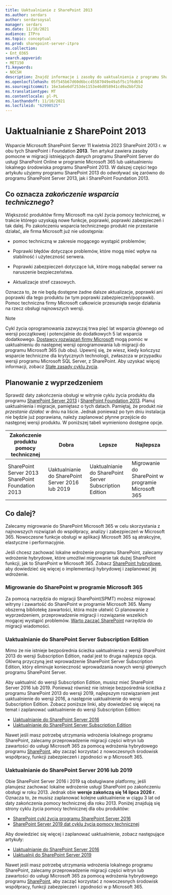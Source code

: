 ```yaml
---
title: Uaktualnianie z SharePoint 2013
ms.author: serdars
author: serdarsoysal
manager: serdars
ms.date: 11/10/2021
audience: ITPro
ms.topic: conceptual
ms.prod: sharepoint-server-itpro
ms.collection:
- Ent_O365
search.appverid:
- MET150
f1.keywords:
- NOCSH
description: Znajdź informacje i zasoby do uaktualnienia z programu SharePoint Server 2013 i SharePoint Foundation 2013. Obsługa obu tych dni kończy się 11 kwietnia 2023 r.
ms.openlocfilehash: 05f545b67d60d6bcc45587049e49a5f5c1f6d654
ms.sourcegitcommit: 16e3a6e6df253de1153e46d058941cd9a2bbf2b2
ms.translationtype: MT
ms.contentlocale: pl-PL
ms.lasthandoff: 11/10/2021
ms.locfileid: "62990525"
---
```

# <a name="upgrading-from-sharepoint-2013"></a>Uaktualnianie z SharePoint 2013

Wsparcie Microsoft SharePoint Server 11 kwietnia 2023 SharePoint 2013 r. w obu tych SharePoint i Foundation **2013**. Ten artykuł zawiera zasoby pomocne w migracji istniejących danych programu SharePoint Server do usługi SharePoint Online w programie Microsoft 365 lub uaktualnieniu lokalnego środowiska programu SharePoint 2013. W dalszej części tego artykułu użyjemy programu SharePoint 2013 do odwoływać się zarówno do programu SharePoint Server 2013, jak i SharePoint Foundation 2013.

## <a name="what-is-end-of-support"></a>Co oznacza *zakończenie wsparcia technicznego*?

Większość produktów firmy Microsoft ma cykl życia pomocy technicznej, w trakcie którego uzyskają nowe funkcje, poprawki, poprawki zabezpieczeń i tak dalej. Po zakończeniu wsparcia technicznego produkt nie przestanie działać, ale firma Microsoft już nie udostępnia:

- pomoc techniczną w zakresie mogącego wystąpić problemów;

- Poprawki błędów dotyczące problemów, które mogą mieć wpływ na stabilność i użyteczność serwera.

- Poprawki zabezpieczeń dotyczące luk, które mogą nabędać serwer na naruszenie bezpieczeństwa.

- Aktualizacje stref czasowych.

Oznacza to, że nie będą dostępne żadne dalsze aktualizacje, poprawki ani poprawki dla tego produktu (w tym poprawki zabezpieczeń/poprawki). Pomoc techniczna firmy Microsoft całkowicie przesunięła swoje działania na rzecz obsługi najnowszych wersji.

> [!NOTE]
> Cykl życia oprogramowania zazwyczaj trwa pięć lat wsparcia głównego od wersji początkowej i potencjalnie do dodatkowych 5 lat wsparcia dodatkowego. [Dostawcy rozwiązań firmy Microsoft](https://go.microsoft.com/fwlink/?linkid=841249) mogą pomóc w uaktualnieniu do następnej wersji oprogramowania lub migracji do programu Microsoft 365 (lub obu). Upewnij się, że wiesz, kiedy kończysz wsparcie techniczne dla krytycznych technologii, zwłaszcza w przypadku wersji programu Microsoft SQL Server, z SharePoint. Aby uzyskać więcej informacji, zobacz [Stałe zasady cyklu życia](https://support.microsoft.com/help/14085).

## <a name="plan-ahead"></a>Planowanie z wyprzedzeniem

Sprawdź daty zakończenia obsługi w witrynie cyklu życia produktu dla programu [SharePoint Server 2013](/lifecycle/products/sharepoint-server-2013) i [SharePoint Foundation 2013](/lifecycle/products/sharepoint-foundation-2013). Planuj uaktualnienia i migracje, pamiętasz o tych datach. Pamiętaj, że produkt *nie przestanie działać w* dniu na liście. Jednak ponieważ po tym dniu instalacja nie będzie już poprawiana, należy zaplanować płynne przejście do następnej wersji produktu. W poniższej tabeli wymieniono dostępne opcje.

|Zakończenie produktu pomocy technicznej|Dobra|Lepsze|Najlepsza|
|---|---|---|---|
|SharePoint Server 2013<BR>SharePoint Foundation 2013|Uaktualnianie do SharePoint Server 2016 lub 2019|Uaktualnianie do SharePoint Server Subscription Edition|Migrowanie do SharePoint w programie Microsoft 365

## <a name="whats-next"></a>Co dalej?

Zalecamy  migrowanie do SharePoint Microsoft 365 w celu skorzystania z najnowszych rozwiązań do współpracy, analizy i zabezpieczeń w Microsoft 365. Nowoczesne funkcje obsługi w aplikacji Microsoft 365 są atrakcyjne, elastyczne i performacyjnie.

Jeśli chcesz zachować lokalne wdrożenie programu SharePoint, zalecamy wdrożenie hybrydowe, które umożliwi migrowanie tak dużej SharePoint funkcji, jak to SharePoint w Microsoft 365. Zobacz [SharePoint hybrydowe,](/sharepoint/hybrid/hybrid) aby dowiedzieć się więcej o implementacji hybrydowej i zaplanować jej wdrożenie.

### <a name="migrate-to-sharepoint-in-microsoft-365"></a>Migrowanie do SharePoint w programie Microsoft 365

Za pomocą narzędzia do migracji SharePoint(SPMT) możesz migrować witryny i zawartość do SharePoint w programie Microsoft 365. Mamy obszerną bibliotekę zawartości, która może ułatwić Ci planowanie z wyprzedzeniem, przeprowadzenie migracji i rozwiązanie wszelkich mogącej wystąpić problemów. [Warto zacząć SharePoint](/sharepointmigration/introducing-the-sharepoint-migration-tool) narzędzia do migracji wiadomości.

### <a name="upgrade-to-sharepoint-server-subscription-edition"></a>Uaktualnianie do SharePoint Server Subscription Edition

Mimo że nie istnieje bezpośrednia ścieżka uaktualnienia z wersji SharePoint 2013 do wersji Subscription Edition, nadal jest to druga najlepsza opcja. Główną przyczyną jest wprowadzenie SharePoint Server Subscription Edition, który eliminuje konieczność wprowadzania nowych wersji głównych programu SharePoint Server.

Aby uaktualnić do wersji Subscription Edition, musisz mieć SharePoint Server 2016 lub 2019. Ponieważ również nie istnieje bezpośrednia ścieżka z programu SharePoint 2013 do wersji 2019, najlepszym rozwiązaniem jest uaktualnienie do wersji 2016, a następnie uaktualnienie do wersji Subscription Edition. Zobacz poniższe linki, aby dowiedzieć się więcej na temat i zaplanować uaktualnienie do wersji Subscription Edition:

- [Uaktualnianie do SharePoint Server 2016](/sharepoint/upgrade-and-update/upgrade-to-sharepoint-server-2016)
- [Uaktualnianie do SharePoint Server Subscription Edition](/sharepoint/upgrade-and-update/upgrade-to-sharepoint-server-subscription-edition)

Nawet jeśli masz potrzebę utrzymania wdrożenia lokalnego programu SharePoint, zalecamy przeprowadzenie migracji części witryn lub zawartości do usługi Microsoft 365 za pomocą wdrożenia hybrydowego programu [SharePoint](/sharepoint/hybrid/hybrid), aby zacząć korzystać z nowoczesnych środowisk współpracy, funkcji zabezpieczeń i zgodności w p Microsoft 365.  

### <a name="upgrade-to-sharepoint-server-2016-or-2019"></a>Uaktualnianie do SharePoint Server 2016 lub 2019

Obie SharePoint Server 2016 i 2019 są obsługiwane platformy, jeśli planujesz zachować lokalne wdrożenie usługi SharePoint po zakończeniu obsługi w roku 2013. Jednak obie **wersje zakończą się 14 lipca 2026 r**. Oznacza to, że musisz zaplanować kolejne uaktualnienie w ciągu 3 lat od daty zakończenia pomocy technicznej dla roku 2013. Poniżej znajdują się strony cyklu życia pomocy technicznej dla obu produktów:

- [SharePoint cykl życia programu SharePoint Server 2016](/lifecycle/products/sharepoint-server-2016)
- [SharePoint Server 2019 dat cyklu życia pomocy technicznej](/lifecycle/products/sharepoint-server-2019)

Aby dowiedzieć się więcej i zaplanować uaktualnienie, zobacz następujące artykuły:

- [Uaktualnianie do SharePoint Server 2016](/sharepoint/upgrade-and-update/upgrade-to-sharepoint-server-2016)
- [Uaktualnij do SharePoint Server 2019](/sharepoint/upgrade-and-update/upgrade-to-sharepoint-server-2019)

Nawet jeśli masz potrzebę utrzymania wdrożenia lokalnego programu SharePoint, zalecamy przeprowadzenie migracji części witryn lub zawartości do usługi Microsoft 365 za pomocą wdrożenia hybrydowego programu [SharePoint](/sharepoint/hybrid/hybrid), aby zacząć korzystać z nowoczesnych środowisk współpracy, funkcji zabezpieczeń i zgodności w p Microsoft 365.  
